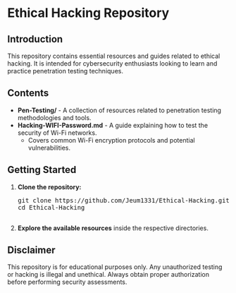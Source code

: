<!DOCTYPE html>
<html>
<head>
    <title>Ethical Hacking Repository</title>
</head>
<body>
    <h1>Ethical Hacking Repository</h1>

   <h2>Introduction</h2>
    <p>This repository contains essential resources and guides related to ethical hacking. It is intended for cybersecurity enthusiasts looking to learn and practice penetration testing techniques.</p>

  <h2>Contents</h2>
    <ul>
        <li><strong>Pen-Testing/</strong> - A collection of resources related to penetration testing methodologies and tools.</li>
        <li><strong>Hacking-WIFI-Password.md</strong> - A guide explaining how to test the security of Wi-Fi networks. 
            <ul>
                <li>Covers common Wi-Fi encryption protocols and potential vulnerabilities.</li>
            </ul>
        </li>
    </ul>

  <h2>Getting Started</h2>
    <ol>
        <li><strong>Clone the repository:</strong></li>
        <pre>
git clone https://github.com/Jeum1331/Ethical-Hacking.git
cd Ethical-Hacking
        </pre>
        <li><strong>Explore the available resources</strong> inside the respective directories.</li>
    </ol>

  <h2>Disclaimer</h2>
    <p>This repository is for educational purposes only. Any unauthorized testing or hacking is illegal and unethical. Always obtain proper authorization before performing security assessments.</p>
</body>
</html>
